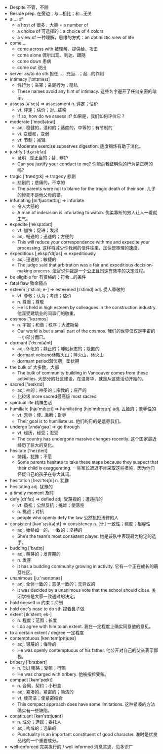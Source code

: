 +   Despite 不管，不顾
+   Beside prep. 在旁边；与…相比；和…无关
+   a ... of
    +   a host of 很多，大量 = a number of
    +   a choice of 可选择的：a choice of 4 colors
    +   a view of 一种理解，思维的方式：an optimistic view of life
+   come ...
    +   come across with 被理解、提供给、攻击
    +   come alone 偶尔出现、到达、跟随
    +   come down 患病
    +   come out 说出
+   server as/to do sth 担任...，充当...；起...的作用
+   intimacy ['ɪntɪməsɪ] 
    +   性行为；亲密；亲昵行为；隐私
    +   These names avoid any hint of intimacy. 
这些名字避开了任何亲密的暗示。
+   assess [ə'ses] => assessment n. 评定；估价
    +   vt. 评定；估价；对…征税
    +   If so, how do we assess it? 
如果是，我们如何评价它？
+   moderate ['mɒd(ə)rət] 
    +   adj. 稳健的，温和的；适度的，中等的；有节制的
    +   vi. 变缓和，变弱
    +   vt. 节制；减轻
    +   Moderate exercise subserves digestion. 
适度锻炼有助于消化。
+   justify ['dʒʌstɪfaɪ] 
    +   证明…是正当的；替…辩护
    +   Can you justify your conduct to me? 
你能向我证明你的行为是正确的吗?
+   tragic ['trædʒɪk] => tragedy 悲剧
    +   悲剧的；悲痛的，不幸的 
    +   The parents were not to blame for the tragic death of their son. 儿子的惨死不是他父母的错。
+   infuriating [ɪn'fjʊərɪeɪtɪŋ] => infuriate 
    +   令人大怒的
    +   A man of indecision is infuriating to watch. 优柔寡断的男人让人一看就生气。
+   expedite ['ekspɪdaɪt]
    +   vt. 加快；促进；发出
    +   adj. 畅通的；迅速的；方便的
    +   This will reduce your correspondence with me and expedite your processing. 这样将减少你我间的信件往来，加快您审理的速度。
+   expeditious [,ekspɪ'dɪʃəs] => expeditiously
    +   adj. 迅速的；敏捷的
    +   The judge said that arbitration was a fair and expeditious decision-making process. 法官说仲裁是一个公正且迅速有效率的决定过程。
+   be eligible for 有资格的；符合…的条件
+   fatal flaw 致命弱点
+   esteem [ɪ'stiːm; e-] => esteemed [ɪˈstimd] adj. 受人尊敬的
    +   vt. 尊敬；认为；考虑；估价
    +   n. 尊重；尊敬
    +    He is held in high esteem by colleagues in the construction industry. 他深受建筑业的同事们的敬重。
+   cosmos ['kɒzmɒs]
    +   n. 宇宙；和谐；秩序；大波斯菊
    +   Our world is but a small part of the cosmos. 我们的世界仅仅是宇宙的一小部分而已。
+   dormant ['dɔːm(ə)nt]
    +   adj. 休眠的；静止的；睡眠状态的；隐匿的
    +   dormant volcano休眠火山；睡火山，休火山
    +   dormant period潜伏期，垫伏期
+   the bulk of 大多数，大部
    +   The bulk of community building in Vancouver comes from these activities. 大部分的社区建设，在温哥华，就是从这些活动开始的。
+   sacred ['seɪkrɪd] 
    +   adj. 神的；神圣的；宗教的；庄严的
    +   比较级 more sacred最高级 most sacred
+   spiritual life 精神生活
+   humiliate [hjʊ'mɪlɪeɪt] => humiliating [hjʊ'mɪlɪeɪtɪŋ] adj. 丢脸的；羞辱性的
    +   vt. 羞辱；使…丢脸；耻辱
    +   Their goal is to humiliate us. 他们的目的是羞辱我们。
+   undergo [ʌndə'gəʊ] => go through
    +   vt. 经历，经受；忍受
    +   The country has undergone massive changes recently. 这个国家最近经历了巨大的变化。
+   hesitate ['hezɪteɪt]
    +   踌躇，犹豫；不愿
    +   Some parents hesitate to take these steps because they suspect that their child is exaggerating. 一些家长迟迟不肯采取这些措施，因为他们怀疑自己的孩子在夸大其词。
+   hesitation [hezɪ'teɪʃn] n. 犹豫
+   hesitating adj. 犹豫的
+   a timely moment 及时
+   defy [dɪ'faɪ] => defied adj. 受蔑视的；遭违抗的
    +   vt. 藐视；公然反抗；挑衅；使落空
    +   n. 挑战；对抗
    +   people who openly defy the law 公然抗拒法律的人
+   consistent [kən'sɪst(ə)nt] => consistency n. [计] 一致性；稠度；相容性
    +   adj. 始终如一的，一致的；坚持的
    +   She’s the team’s most consistent player. 她是该队中表现最为稳定的选手。
+   budding ['bʌdɪŋ]
    +   adj. 萌芽的；发育期的
    +   n. 发芽
    +   It has a budding community growing in activity. 它有一个正在成长的萌芽社区。
+   unanimous [juː'nænɪməs]
    +   adj. 全体一致的；意见一致的；无异议的
    +   It was decided by a unanimous vote that the school should close. 关闭学校是大家一致通过的决定。
+   hold oneself in 约束；抑制
+   hold one's nose to do sth 捏着鼻子做
+   extent [ɪk'stent; ek-]
    +   n. 程度；范围；长度
    +   I do agree with him to an extent. 我在一定程度上确实同意他的意见。
+   to a certain extent / degree 一定程度
+   contemptuous [kən'tem(p)tjʊəs]
    +   adj. 轻蔑的；侮辱的
    +   He was openly contemptuous of his father. 他公开对自己的父亲表示鄙视。
+   bribery ['braɪbərɪ]
    +   n. [法] 贿赂；受贿；行贿
    +   He was charged with bribery. 他被指控受贿。
+   compact [kəm'pækt]
    +   n. 合同，契约；小粉盒
    +   adj. 紧凑的，紧密的；简洁的
    +   vt. 使简洁；使紧密结合
    +   This compact approach does have some limitations. 这种紧凑的方法确实有一些缺陷。
+   constituent [kən'stɪtjʊənt]
    +   n. 成分；选民；委托人
    +   adj. 构成的；选举的
    +   Punctuality is an important constituent of good character. 准时是优良品格的一个重要成分。
+   well-enforced 完美执行的 / well informed 消息灵通、见多识广
